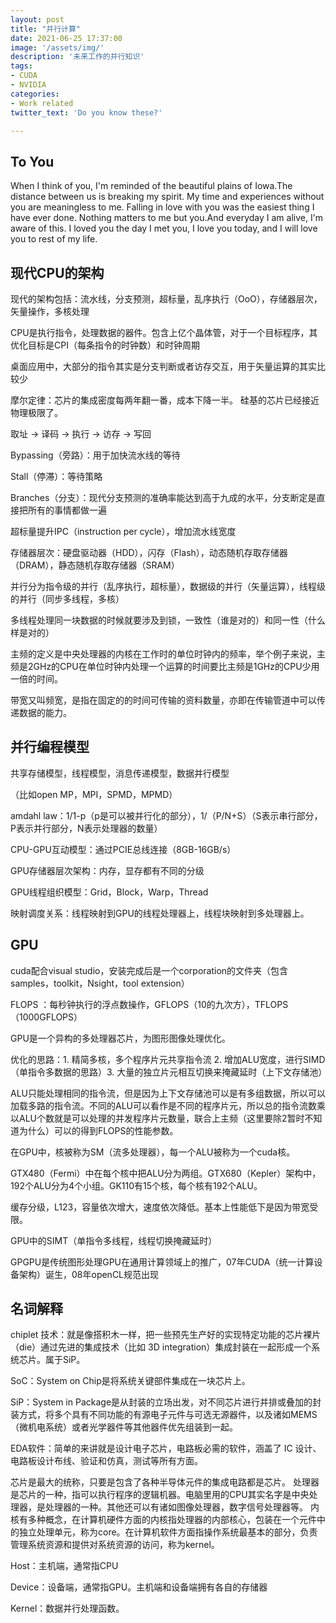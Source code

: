 ```yaml
---
layout: post
title: "并行计算"
date: 2021-06-25 17:37:00
image: '/assets/img/'
description: '未来工作的并行知识'
tags:
- CUDA
- NVIDIA
categories:
- Work related
twitter_text: 'Do you know these?'

---
```


## To You

When I think of you, I'm reminded of the beautiful plains of Iowa.The distance between us is breaking my spirit. My time and experiences without you are meaningless to me. Falling in love with you was the easiest thing I have ever done. Nothing matters to me but you.And everyday I am alive, I'm aware of this. I loved you the day I met you, I love you today, and I will love you to rest of my life.

## 现代CPU的架构

现代的架构包括：流水线，分支预测，超标量，乱序执行（OoO），存储器层次，矢量操作，多核处理

CPU是执行指令，处理数据的器件。包含上亿个晶体管，对于一个目标程序，其优化目标是CPI（每条指令的时钟数）和时钟周期

桌面应用中，大部分的指令其实是分支判断或者访存交互，用于矢量运算的其实比较少

摩尔定律：芯片的集成密度每两年翻一番，成本下降一半。 硅基的芯片已经接近物理极限了。

取址 -> 译码 -> 执行 -> 访存 -> 写回

Bypassing（旁路）：用于加快流水线的等待

Stall（停滞）：等待策略

Branches（分支）：现代分支预测的准确率能达到高于九成的水平，分支断定是直接把所有的事情都做一遍

超标量提升IPC（instruction per cycle），增加流水线宽度

存储器层次：硬盘驱动器（HDD），闪存（Flash），动态随机存取存储器（DRAM），静态随机存取存储器（SRAM）

并行分为指令级的并行（乱序执行，超标量），数据级的并行（矢量运算），线程级的并行（同步多线程，多核）

多线程处理同一块数据的时候就要涉及到锁，一致性（谁是对的）和同一性（什么样是对的）

主频的定义是中央处理器的内核在工作时的单位时钟内的频率，举个例子来说，主频是2GHz的CPU在单位时钟内处理一个运算的时间要比主频是1GHz的CPU少用一倍的时间。

带宽又叫频宽，是指在固定的的时间可传输的资料数量，亦即在传输管道中可以传递数据的能力。

## 并行编程模型

共享存储模型，线程模型，消息传递模型，数据并行模型

（比如open MP，MPI，SPMD，MPMD）

amdahl law：1/1-p（p是可以被并行化的部分），1/（P/N+S）（S表示串行部分，P表示并行部分，N表示处理器的数量）

CPU-GPU互动模型：通过PCIE总线连接（8GB-16GB/s）

GPU存储器层次架构：内存，显存都有不同的分级

GPU线程组织模型：Grid，Block，Warp，Thread

映射调度关系：线程映射到GPU的线程处理器上，线程块映射到多处理器上。



## GPU

cuda配合visual studio，安装完成后是一个corporation的文件夹（包含samples，toolkit，Nsight，tool extension）

FLOPS ：每秒钟执行的浮点数操作，GFLOPS（10的九次方），TFLOPS（1000GFLOPS）

GPU是一个异构的多处理器芯片，为图形图像处理优化。

优化的思路：1. 精简多核，多个程序片元共享指令流   2. 增加ALU宽度，进行SIMD（单指令多数据的思路）3. 大量的独立片元相互切换来掩藏延时（上下文存储池） 

ALU只能处理相同的指令流，但是因为上下文存储池可以是有多组数据，所以可以加载多路的指令流。不同的ALU可以看作是不同的程序片元，所以总的指令流数乘以ALU个数就是可以处理的并发程序片元数量，联合上主频（这里要除2暂时不知道为什么）可以的得到FLOPS的性能参数。

在GPU中，核被称为SM（流多处理器），每一个ALU被称为一个cuda核。

GTX480（Fermi）中在每个核中把ALU分为两组。GTX680（Kepler）架构中，192个ALU分为4个小组。GK110有15个核，每个核有192个ALU。

缓存分级，L123，容量依次增大，速度依次降低。基本上性能低下是因为带宽受限。

GPU中的SIMT（单指令多线程，线程切换掩藏延时）

GPGPU是传统图形处理GPU在通用计算领域上的推广，07年CUDA（统一计算设备架构）诞生，08年openCL规范出现

## 名词解释

chiplet 技术：就是像搭积木一样，把一些预先生产好的实现特定功能的芯片裸片（die）通过先进的集成技术（比如 3D integration）集成封装在一起形成一个系统芯片。属于SiP。

SoC：System on Chip是将系统关键部件集成在一块芯片上。

SiP：System in Package是从封装的立场出发，对不同芯片进行并排或叠加的封装方式，将多个具有不同功能的有源电子元件与可选无源器件，以及诸如MEMS（微机电系统）或者光学器件等其他器件优先组装到一起。

EDA软件：简单的来讲就是设计电子芯片，电路板必需的软件，涵盖了 IC 设计、电路板设计布线、验证和仿真，测试等所有方面。

芯片是最大的统称，只要是包含了各种半导体元件的集成电路都是芯片。
处理器是芯片的一种，指可以执行程序的逻辑机器。电脑里用的CPU其实名字是中央处理器，是处理器的一种。其他还可以有诸如图像处理器，数字信号处理器等。
内核有多种概念，在计算机硬件方面的内核指处理器的内部核心，包装在一个元件中的独立处理单元，称为core。在计算机软件方面指操作系统最基本的部分，负责管理系统资源和提供对系统资源的访问，称为kernel。

Host：主机端，通常指CPU

Device：设备端，通常指GPU。主机端和设备端拥有各自的存储器

Kernel：数据并行处理函数。








